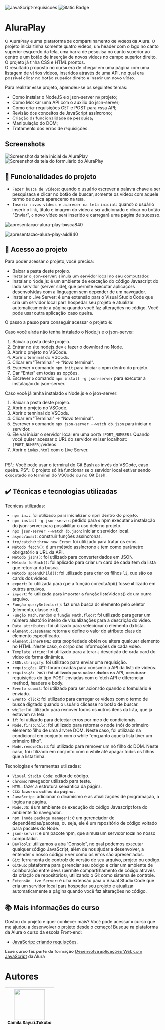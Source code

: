 ![JavaScript-requisicoes](https://github.com/CamilaSah/aluraplay-requisicoes/assets/128820692/df9c3e39-ab58-44f7-a6f2-6d786eea2bf0)
![Static Badge](https://img.shields.io/badge/Status-Conclu%C3%ADdo-%2391DCFF)

<h1>AluraPlay</h1>
O AluraPlay é uma plataforma de compartilhamento de vídeos da Alura. O projeto inicial tinha somente quatro vídeos, um header com o logo no canto superior esquerdo da tela, uma barra de pesquisa no canto superior ao centro e um botão de inserção de novos vídeos no campo superior direito. O projeto já tinha CSS e HTML prontos.
<br>
O resultado proposto no curso era de chegar em uma página com uma listagem de vários vídeos, inseridos através de uma API, no qual era possível clicar no botão superior direito e inserir um novo vídeo.

Para realizar esse projeto, aprendeu-se os seguintes temas:
* Como instalar o NodeJS e o json-server no projeto;
* Como Mockar uma API com o auxílio do json-server;
* Como criar requisições GET e POST para essa API;
* Revisão dos conceitos de JavaScript assíncrono;
* Criação da funcionalidade de pesquisa;
* Manipulação do DOM;
* Tratamento dos erros de requisições.

## Screenshots
![Screenshot da tela inicial do AluraPlay](https://imgur.com/aymxEsh.png)
![Screenshot da tela do formulário do AluraPlay](https://imgur.com/ShNADf2.png)

## :hammer: Funcionalidades do projeto
- `Fazer busca de vídeos`: quando o usuário escrever a palavra chave a ser pesquisada e clicar no botão de buscar, somente os vídeos com aquele termo de busca aparecerão na tela.
- `Inserir novos vídeos e aparecer na tela inicial`: quando o usuário inserir o link, título e imagem do vídeo a ser adicionado e clicar no botão "Enviar", o novo vídeo será inserido e carregará uma página de sucesso.

![apresentacao-alura-play-busca840](https://github.com/CamilaSah/aluraplay-requisicoes/assets/128820692/2f59e72b-925e-4f19-85c1-638eee188474)

![apresentacao-alura-play-add840](https://github.com/CamilaSah/aluraplay-requisicoes/assets/128820692/72f5ae8a-b99e-429f-8c1d-d978eb338fba)


## 📁 Acesso ao projeto
Para poder acessar o projeto, você precisa:
* Baixar a pasta deste projeto.
* Instalar o json-server: simula um servidor local no seu computador.
* Instalar o Node.js: é um ambiente de execução do código Javascript do lado servidor (server side), que permite executar aplicações desenvolvidas com a linguagem sem depender de um navegador.
* Instalar o Live Server: é uma extensão para o Visual Studio Code que cria um servidor local para hospedar seu projeto e atualizar automaticamente a página quando você faz alterações no código. Você pode usar outra aplicação, caso queira.

O passo a passo para conseguir acessar o projeto é:

Caso você ainda não tenha instalado o Node.js e o json-server:
1. Baixar a pasta deste projeto.
2. Entrar no site nodejs.dev e fazer o download no Node.
3. Abrir o projeto no VSCode.
4. Abrir o terminal do VSCode.
5. Clicar em "Terminal" -> “Novo terminal”.
6. Escrever o comando `npm init` para iniciar o npm dentro do projeto.
7. Dar “Enter” em todas as opções.
8. Escrever o comando `npm install -g json-server` para executar a instalação do json-server.

Caso você já tenha instalado o Node.js e o json-server:
1. Baixar a pasta deste projeto.
2. Abrir o projeto no VSCode.
3. Abrir o terminal do VSCode.
4. Clicar em "Terminal" -> “Novo terminal”.
5. Escrever o comando `npx json-server --watch db.json` para iniciar o servidor.
6. Ele vai iniciar o servidor local em uma porta `[PORT_NUMBER]`. Quando você quiser acessar o URL do servidor vai ser localhost:`[PORT_NUMBER]`/videos.
7. Abrir o `index.html` com o Live Server.
<br>
PS¹.: Você pode usar o terminal do Git Bash ao invés do VSCode, caso queira.
PS².: O projeto só irá funcionar se o servidor local estiver sendo executado no terminal do VSCode ou no Git Bash.

## ✔️ Técnicas e tecnologias utilizadas
Técnicas utilizadas:
- ``npm init``: foi utilizado para inicializar o npm dentro do projeto.
- ``npm install -g json-server``: pedido para o npm executar a instalação do json-server para possibilitar o uso dele no projeto.
- ``npx json-server --watch db.json``: iniciar o servidor local.
- ``async/await``: construir funções assíncronas.
- ``try/catch`` e ``throw new Error``: foi utilizado para tratar os erros.
- ``Método fetch()``: é um método assíncrono e tem como parâmetro obrigatório a URL da API.
- ``Método json()``: foi utilizado para converter dados em JSON.
- ``Método forEach()``: foi aplicado para criar um card de cada item da lista que retornar da busca.
- ``Método appendChild()``: foi utilizado para criar os filhos ``li``, que são os cards dos vídeos.
- ``export``: foi utilizada para que a função conectaApi() fosse utilizado em outros arquivos.
- ``import``: foi utilizada para importar a função listaVideos() de um outro arquivo.
- ``Função querySelector()``: faz uma busca do elemento pelo seletor (elemento, classe e id).
- ``Função Math.random`` e ``função Math.floor``: foi utilizado para gerar um número aleatório inteiro de visualizações para a descrição do vídeo.
- ``Data attributes``: foi utilizado para selecionar o elemento da lista.
- ``element.className``: retorna e define o valor do atributo class do elemento especificado.
- ``element.innerHTML``: esta propriedade obtém ou altera qualquer elemento no HTML. Neste caso, o corpo das informações de cada vídeo. 
- ``Template string``: foi utilizado para alterar a descrição de cada card do vídeo de forma dinâmica.
- ``JSON.stringify``: foi utilizado para enviar uma requisição.
- ``requisições GET``: foram criadas para consumir a API da lista de vídeos.
- ``requisição POST``: foi utilizada para salvar dados na API, estruturar requisições do tipo POST enviadas com o fetch API e diferenciar method, headers e body.
- ``Evento submit``: foi utilizado para ser acionado quando o formulário é enviado.
- ``Evento click``: foi utilizado para carregar os vídeos com o termo de busca digitado quando o usuário clicasse no botão de buscar.
- ``while``: foi utilizado para remover todos os outros itens da lista, que já estavam na tela. 
- ``if``: foi utilizado para detectar erros por meio de condicionais.
- ``Node.firstChild``: foi utilizado para retornar o node (nó) do primeiro elemento filho de uma árvore DOM. Neste caso, foi utilizado na condicional em conjunto com o while “enquanto aquela lista tiver um primeiro filho”.
- ``Node.removeChild``: foi utilizado para remover um nó filho do DOM. Neste caso, foi utilizado em conjunto com o while até apagar todos os filhos que a lista tinha.

Tecnologias e ferramentas utilizadas:
- ``Visual Studio Code``: editor de código.
- ``Chrome``: navegador utilizado para teste.
- ``HTML``: fazer a estrutura semântica da página.
- ``CSS``: fazer os estilos da página.
- ``JavaScript``: adicionar o dinamismo e as atualizações de programação, a lógica na página.
- ``Node.JS``: é um ambiente de execução do código Javascript fora do ambiente do navegador.
- ``npm (node package manager)``: é um gerenciador de dependências/pacotes, ou seja, ele é um repositório de código voltado para pacotes do Node.
- ``json-server``: é um pacote npm, que simula um servidor local no nosso computador.
- ``DevTools``: utilizamos a aba “Console”, no qual podemos executar qualquer código JavaScript, além de nos ajudar a desenvolver, a entender o nosso código e ver como os erros são apresentados.
- ``Git``: ferramenta de controle de versão de seu arquivo, projeto ou código. 
- ``GitHub``: plataforma para gerenciar seu código e criar um ambiente de colaboração entre devs (permite compartilhamento de código através da criação de repositórios), utilizando o Git como sistema de controle.
- ``Extensão Live Server``: é uma extensão para o Visual Studio Code que cria um servidor local para hospedar seu projeto e atualizar automaticamente a página quando você faz alterações no código. 

## 📚 Mais informações do curso
Gostou do projeto e quer conhecer mais? Você pode acessar o curso que me ajudou a desenvolver o projeto desde o começo! 
Busque na plataforma da Alura o curso da escola Front-end:
- [JavaScript: criando requisições](https://cursos.alura.com.br/course/javascript-criando-requisicoes).

Esse curso faz parte da formação [Desenvolva aplicações Web com JavaScript](https://cursos.alura.com.br/formacao-javascript-front-end) da Alura
<br>
# Autores

| <img src="https://github.com/CamilaSah/site-pessoal/assets/128820692/bed790ab-3722-4503-8fed-c786e774661b" width="100"><br>[<sub>Camila Sayuri Tokubo</sub>](https://www.linkedin.com/in/camila-tokubo/)|
| :---: |

